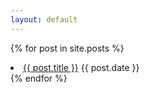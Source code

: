 ```yaml
---
layout: default
---
```


{% for post in site.posts %}
  <li>
    <a href="{{ post.url | relative_url }}">{{ post.title }}</a>
    {{ post.date }}
  </li>
{% endfor %}
